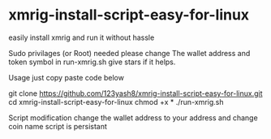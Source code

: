 # xmrig-install-script-easy-for-linux
easily install xmrig and run it without hassle

Sudo privilages (or Root) needed
please change The wallet address and token symbol in run-xmrig.sh
give stars if it helps.


Usage 
just copy paste code below 

git clone https://github.com/123yash8/xmrig-install-script-easy-for-linux.git
cd xmrig-install-script-easy-for-linux
chmod +x *
./run-xmrig.sh

Script modification
change the wallet address to your address
and change coin name
script is persistant
